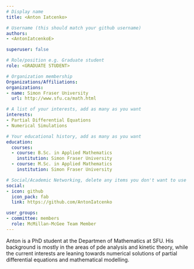 ```yaml
---
# Display name
title: <Anton Iatcenko>

# Username (this should match your github username)
authors:
- <AntonIatcenkoE>

superuser: false

# Role/position e.g. Graduate student
role: <GRADUATE STUDENT>

# Organization membership
Organizations/Affiliations:
organizations:
- name: Simon Fraser University 
  url: http://www.sfu.ca/math.html

# A list of your interests, add as many as you want
interests:
- Partial Differential Equations
- Numerical Simulations

# Your educational history, add as many as you want
education:
  courses:
  - course: B.Sc. in Applied Mathematics
    institution: Simon Fraser University 
  - course: M.Sc. in Applied Mathematics
    institution: Simon Fraser University 

# Social/Academic Networking, delete any items you don't want to use
social:
- icon: github
  icon_pack: fab
  link: https://github.com/AntonIatcenko

user_groups:
- committee: members
  role: McMillan-McGee Team Member
---
```

Anton is a PhD student at the Departmen of Mathematics at SFU. His background is mostly in the areas of pde analysis and kinetic theory, while the current 
interests are leaning towards numerical solutions of partial differential equations and mathematical modelling. 
